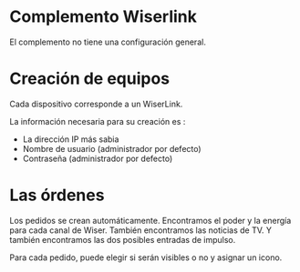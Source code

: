 # Complemento Wiserlink

El complemento no tiene una configuración general.

# Creación de equipos 

Cada dispositivo corresponde a un WiserLink.

La información necesaria para su creación es :

-   La dirección IP más sabia
-   Nombre de usuario (administrador por defecto)
-   Contraseña (administrador por defecto)

# Las órdenes 

Los pedidos se crean automáticamente. Encontramos el poder y la energía para cada canal de Wiser. También encontramos las noticias de TV. Y también encontramos las dos posibles entradas de impulso.

Para cada pedido, puede elegir si serán visibles o no y asignar un icono.
